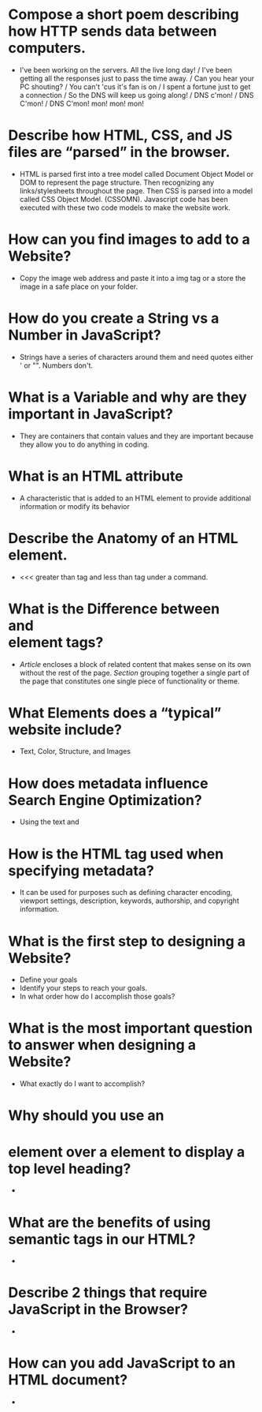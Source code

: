 # Compose a short poem describing how HTTP sends data between computers.
  - I've been working on the servers. All the live long day! / I've been getting all the responses just to pass the time away. / Can you hear your PC shouting? / You can't 'cus it's fan is on / I spent a fortune just to get a connection / So the DNS will keep us going along! / DNS c'mon! / DNS C'mon! / DNS C'mon! mon! mon! mon! 

#  Describe how HTML, CSS, and JS files are “parsed” in the browser.
  - HTML  is parsed first into a tree model called Document Object Model or DOM to represent the page structure. Then recognizing any links/stylesheets throughout the page. Then  CSS is parsed into a model called CSS Object Model. (CSSOMN). Javascript code has been executed with these two code models to make the website work. 
#  How can you find images to add to a Website?
  - Copy the image web address and paste it into a img tag or a store the image in a safe place on your folder. 
#  How do you create a String vs a Number in JavaScript?
  - Strings have a series of characters around them and need quotes either ' or "". Numbers don't. 
#  What is a Variable and why are they important in JavaScript?
  - They are containers that contain values and they are important because they allow you to do anything in coding. 





#  What is an HTML attribute
  - A characteristic that is added to an HTML element to provide additional information or modify its behavior
#  Describe the Anatomy of an HTML element.
  - <a> </a> <<< greater than tag and less than tag under a command.  
#  What is the Difference between <article> and <section> element tags?
  - _Article_ encloses a block of related content that makes sense on its own without the rest of the page. _Section_ grouping together a single part of the page that constitutes one single piece of functionality or theme. 
#  What Elements does a “typical” website include?
  - Text, Color, Structure, and Images
#  How does metadata influence Search Engine Optimization?
  - Using the text _<name>_ and _<content>_
#  How is the <meta> HTML tag used when specifying metadata?
  -  It can be used for purposes such as defining character encoding, viewport settings, description, keywords, authorship, and copyright information.
#  What is the first step to designing a Website?
  - Define your goals
  - Identify your steps to reach your goals.
  - In what order how do I accomplish those goals? 
#  What is the most important question to answer when designing a Website?
  - What exactly do I want to accomplish?
#  Why should you use an <h1> element over a <span> element to display a top level heading?
  - 
#  What are the benefits of using semantic tags in our HTML?
  - 
#  Describe 2 things that require JavaScript in the Browser?
  - 
# How can you add JavaScript to an HTML document?
  - 
